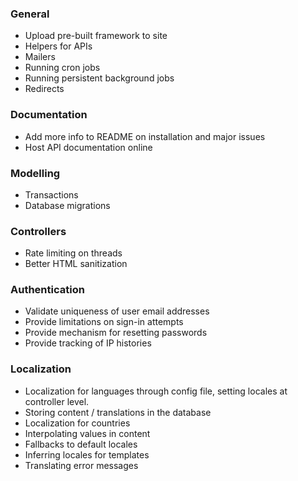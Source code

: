 ### General

* Upload pre-built framework to site
* Helpers for APIs
* Mailers
* Running cron jobs
* Running persistent background jobs
* Redirects

### Documentation
* Add more info to README on installation and major issues
* Host API documentation online

### Modelling

* Transactions
* Database migrations

### Controllers

* Rate limiting on threads
* Better HTML sanitization

### Authentication

* Validate uniqueness of user email addresses
* Provide limitations on sign-in attempts
* Provide mechanism for resetting passwords
* Provide tracking of IP histories

### Localization

* Localization for languages through config file, setting locales at controller
  level.
* Storing content / translations in the database
* Localization for countries
* Interpolating values in content
* Fallbacks to default locales
* Inferring locales for templates
* Translating error messages